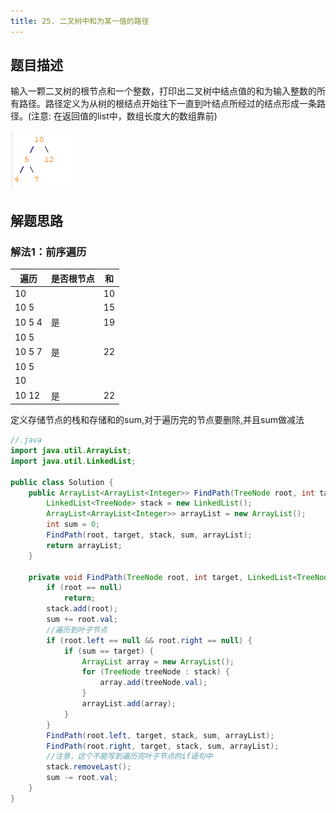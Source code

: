 ```yaml
---
title: 25. 二叉树中和为某一值的路径
---
```


## 题目描述

输入一颗二叉树的根节点和一个整数，打印出二叉树中结点值的和为输入整数的所有路径。路径定义为从树的根结点开始往下一直到叶结点所经过的结点形成一条路径。(注意: 在返回值的list中，数组长度大的数组靠前)

![示例](/images/剑指offer/25.二叉树中和为某一值的路径.png)

## 解题思路

### 解法1：前序遍历

|遍历|是否根节点|和|
|--|--|--|
|10| 		|	10|
|10 5|		|15|
|10 5 4| 是|  	19|
|10 5|
|10 5 7|是	|	22|
|10 5| |		|
|10 | |  |
|10 12| 是|		22|

定义存储节点的栈和存储和的sum,对于遍历完的节点要删除,并且sum做减法

```java
//.java
import java.util.ArrayList;
import java.util.LinkedList;

public class Solution {
    public ArrayList<ArrayList<Integer>> FindPath(TreeNode root, int target) {
        LinkedList<TreeNode> stack = new LinkedList();
        ArrayList<ArrayList<Integer>> arrayList = new ArrayList();
        int sum = 0;
        FindPath(root, target, stack, sum, arrayList);
        return arrayList;
    }

    private void FindPath(TreeNode root, int target, LinkedList<TreeNode> stack, int sum, ArrayList arrayList) {
        if (root == null)
            return;
        stack.add(root);
        sum += root.val;
        //遍历到叶子节点
        if (root.left == null && root.right == null) {
            if (sum == target) {
                ArrayList array = new ArrayList();
                for (TreeNode treeNode : stack) {
                    array.add(treeNode.val);
                }
                arrayList.add(array);
            }
        }
        FindPath(root.left, target, stack, sum, arrayList);
        FindPath(root.right, target, stack, sum, arrayList);
        //注意，这个不能写到遍历完叶子节点的if语句中
        stack.removeLast();
        sum -= root.val;
    }
}
```